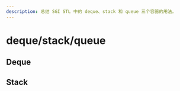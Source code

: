 ```yaml
---
description: 总结 SGI STL 中的 deque、stack 和 queue 三个容器的用法。
---
```


# deque/stack/queue

## Deque



## Stack

